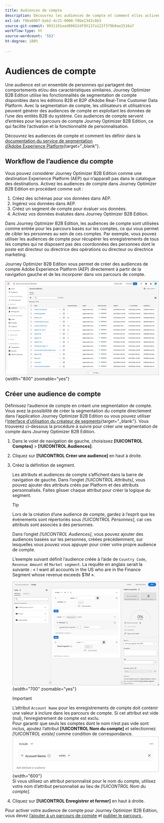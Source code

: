 ```yaml
---
title: Audiences de compte
description: Découvrez les audiences de compte et comment elles activent les parcours basés sur les comptes.
exl-id: f9ba690f-bab2-4c31-9000-f0be1342c8b3
source-git-commit: 9031191ead88652df95137a122f379b0ae2516a7
workflow-type: ht
source-wordcount: '552'
ht-degree: 100%

---
```


# Audiences de compte

Une audience est un ensemble de personnes qui partagent des comportements et/ou des caractéristiques similaires. Journey Optimizer B2B Edition utilise les fonctionnalités de segmentation de compte disponibles dans les éditions B2B et B2P d’Adobe Real-Time Customer Data Platform. Avec la segmentation de compte, les utilisateurs et utilisatrices peuvent générer des audiences de compte en exploitant les données de l’une des entités B2B du système. Ces audiences de compte servent d’entrées pour les parcours de compte Journey Optimizer B2B Edition, ce qui facilite l’activation et la fonctionnalité de personnalisation.

Découvrez les audiences de compte et comment les définir dans la [documentation du service de segmentation d’Adobe Experience Platform](https://experienceleague.adobe.com/fr/docs/experience-platform/segmentation/types/account-audiences){target="_blank"}.

## Workflow de l’audience du compte

Vous pouvez considérer Journey Optimizer B2B Edition comme une destination Experience Platform (AEP) qui n’apparaît pas dans le catalogue des destinations. Activez les audiences de compte dans Journey Optimizer B2B Edition en procédant comme suit :

1. Créez des schémas pour vos données dans AEP.
1. Ingérez vos données dans AEP.
1. Créez un segment de compte pour évaluer vos données.
1. Activez vos données évaluées dans Journey Optimizer B2B Edition.

Dans Journey Optimizer B2B Edition, les audiences de compte sont utilisées comme entrée pour les parcours basés sur les comptes, ce qui vous permet de cibler les personnes au sein de ces comptes. Par exemple, vous pouvez utiliser les audiences de compte pour récupérer les enregistrements de tous les comptes qui ne disposent pas des coordonnées des personnes dont le poste est directeur ou directrice des opérations ou directeur ou directrice marketing.

Journey Optimizer B2B Edition vous permet de créer des audiences de compte Adobe Experience Platform (AEP) directement à partir de la navigation gauche et de les incorporer dans vos parcours de compte.

![Accéder aux audiences de compte](./assets/account-audiences-browse.png){width="800" zoomable="yes"}

## Créer une audience de compte

Définissez l’audience de compte en créant une segmentation de compte. Vous avez la possibilité de créer la segmentation du compte directement dans l’application Journey Optimizer B2B Edition ou vous pouvez utiliser l’[interface d’utilisation du créateur de segments](https://experienceleague.adobe.com/fr/docs/experience-platform/segmentation/ui/segment-builder){target="_blank"}. Vous trouverez ci-dessous la procédure à suivre pour créer une segmentation de compte dans Journey Optimizer B2B Edition.

1. Dans le volet de navigation de gauche, choisissez **[!UICONTROL Comptes]** > **[!UICONTROL Audiences]**.

1. Cliquez sur **[!UICONTROL Créer une audience]** en haut à droite.

1. Créez la définition de segment.

   Les attributs et audiences de compte s’affichent dans la barre de navigation de gauche. Dans l’onglet _[!UICONTROL Attributs]_, vous pouvez ajouter des attributs créés par Platform et des attributs personnalisés. Faites glisser chaque attribut pour créer la logique du segment.

   >[!TIP]
   >
   >Lors de la création d’une audience de compte, gardez à l’esprit que les événements sont répertoriés sous _[!UICONTROL Personnes]_, car ces attributs sont associés à des personnes.<br/>
   >
   >Dans l’onglet _[!UICONTROL Audiences]_, vous pouvez ajouter des audiences basées sur les personnes, créées précédemment, sur lesquelles vous pouvez vous appuyer pour créer votre propre audience de compte.

   L’exemple suivant définit l’audience créée à l’aide de `Country Code`, `Revenue Amount` et `Market segment`. La requête en anglais serait la suivante : « I want all accounts in the US who are in the Finance Segment whose revenue exceeds $1M ».

   ![Exemple de créateur de segments ciblés de compte](./assets/audience-segment-builder-US-finance-1M.png){width="700" zoomable="yes"}
   <br/>

   >[!IMPORTANT]
   >
   >L’attribut `Account Name` pour les enregistrements de compte doit contenir une valeur à inclure dans les parcours de compte. Si cet attribut est vide (nul), l’enregistrement de compte est exclu.<br/>
   >Pour garantir que seuls les comptes dont le nom n’est pas vide sont inclus, ajoutez l’attribut **[!UICONTROL Nom du compte]** et sélectionnez _[!UICONTROL existe]_ comme condition de correspondance.<br/>
   >![Attribut Nom du compte existe](./assets/audience-segment-builder-account-name-exists.png){width="600"}
   ><br/>Si vous utilisez un attribut personnalisé pour le nom du compte, utilisez votre nom d’attribut personnalisé au lieu de _[!UICONTROL Nom du compte]_.

1. Cliquez sur **[!UICONTROL Enregistrer et fermer]** en haut à droite.

Pour activer votre audience de compte pour Journey Optimizer B2B Edition, vous devez [l’ajouter à un parcours de compte](../journeys/journey-overview.md#add-the-account-audience-for-your-journey) et [publier le parcours ](../journeys/journey-overview.md).
